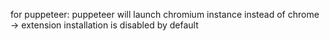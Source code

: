 for puppeteer: puppeteer will launch chromium instance instead of chrome
    -> extension installation is disabled by default